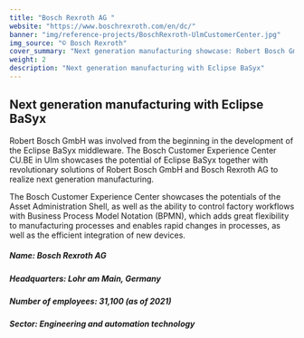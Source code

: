 ```yaml
---
title: "Bosch Rexroth AG "
website: "https://www.boschrexroth.com/en/dc/"
banner: "img/reference-projects/BoschRexroth-UlmCustomerCenter.jpg"
img_source: "© Bosch Rexroth"
cover_summary: "Next generation manufacturing showcase: Robert Bosch GmbH was involved from the beginning in the development of the Eclipse BaSyx middleware. The Bosch Customer Experience Center CU.BE in Ulm showcases the potential of Eclipse BaSyx together with revolutionary solutions of Robert Bosch GmbH and Bosch Rexroth AG to realize next generation manufacturing."
weight: 2
description: "Next generation manufacturing with Eclipse BaSyx"
---
```


<div class="row">
    <div class=""><h2>Next generation manufacturing with Eclipse BaSyx</h2></div>
    <p>Robert Bosch GmbH was involved from the beginning in the development of the Eclipse BaSyx middleware. The Bosch Customer Experience Center CU.BE in Ulm showcases the potential of Eclipse BaSyx together with revolutionary solutions of Robert Bosch GmbH and Bosch Rexroth AG to realize next generation manufacturing.</p>
    <p>The Bosch Customer Experience Center showcases the potentials of the Asset Administration Shell, as well as the ability to control factory workflows with Business Process Model Notation (BPMN), which adds great flexibility to manufacturing processes and enables rapid changes in processes, as well as the efficient integration of new devices. </p>
</div>
<div class="row" style="padding-bottom:15px;">
    <!--<figure class="img-right"><img src="./img/Bosch_Rexroth_AG_logo.png"></figure>-->
    <h5>Name:                Bosch Rexroth AG</h5>
    <h5>Headquarters:        Lohr am Main, Germany</h5>
    <h5>Number of employees: 31,100 (as of 2021)</h5>
    <h5>Sector:              Engineering and automation technology</h5>
</div>
